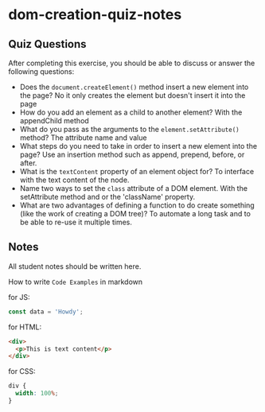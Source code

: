 # dom-creation-quiz-notes

## Quiz Questions

After completing this exercise, you should be able to discuss or answer the following questions:

- Does the `document.createElement()` method insert a new element into the page?
  No it only creates the element but doesn't insert it into the page
- How do you add an element as a child to another element?
  With the appendChild method
- What do you pass as the arguments to the `element.setAttribute()` method?
  The attribute name and value
- What steps do you need to take in order to insert a new element into the page?
  Use an insertion method such as append, prepend, before, or after.
- What is the `textContent` property of an element object for?
  To interface with the text content of the node.
- Name two ways to set the `class` attribute of a DOM element.
  With the setAttribute method and or the 'className' property.
- What are two advantages of defining a function to do create something (like the work of creating a DOM tree)?
  To automate a long task and to be able to re-use it multiple times.

## Notes

All student notes should be written here.

How to write `Code Examples` in markdown

for JS:

```javascript
const data = 'Howdy';
```

for HTML:

```html
<div>
  <p>This is text content</p>
</div>
```

for CSS:

```css
div {
  width: 100%;
}
```
